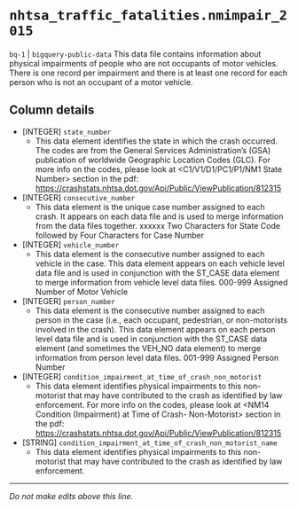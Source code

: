 # `nhtsa_traffic_fatalities.nmimpair_2015`
`bq-1` | `bigquery-public-data`
This data file contains information about physical
impairments of people who are not occupants of motor vehicles. There is one record per
impairment and there is at least one record for each person who is not an occupant of a
motor vehicle.

## Column details
* [INTEGER]   `state_number`
  - This data element identifies the state in which the crash occurred. The codes are from the General Services Administration’s (GSA) publication of worldwide Geographic Location Codes (GLC). For more info on the codes, please look at <C1/V1/D1/PC1/P1/NM1 State Number> section in the pdf: https://crashstats.nhtsa.dot.gov/Api/Public/ViewPublication/812315
* [INTEGER]   `consecutive_number`
  - This data element is the unique case number assigned to each crash. It appears on each data file and is used to merge information from the data files together. xxxxxx Two Characters for State Code followed by Four Characters for Case Number
* [INTEGER]   `vehicle_number`
  - This data element is the consecutive number assigned to each vehicle in the case. This data element appears on each vehicle level data file and is used in conjunction with the ST_CASE data element to merge information from vehicle level data files. 000-999 Assigned Number of Motor Vehicle
* [INTEGER]   `person_number`
  - This data element is the consecutive number assigned to each person in the case (i.e., each occupant, pedestrian, or non-motorists involved in the crash). This data element appears on each person level data file and is used in conjunction with the ST_CASE data element (and sometimes the VEH_NO data element) to merge information from person level data files. 001-999 Assigned Person Number
* [INTEGER]   `condition_impairment_at_time_of_crash_non_motorist`
  - This data element identifies physical impairments to this non-motorist that may have contributed to the crash as identified by law enforcement. For more info on the codes, please look at <NM14 Condition (Impairment) at Time of Crash- Non-Motorist> section in the pdf: https://crashstats.nhtsa.dot.gov/Api/Public/ViewPublication/812315
* [STRING]    `condition_impairment_at_time_of_crash_non_motorist_name`
  - This data element identifies physical impairments to this non-motorist that may have contributed to the crash as identified by law enforcement.

-------------------------------------------------------------------------------
*Do not make edits above this line.*

